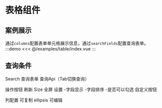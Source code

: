 # 表格组件

## 案例展示
通过`columns`配置表单单元格展示信息，通过`searchFields`配置查询表单。
:::demo
<<< @/examples/table/index.vue
:::

## 查询条件
Search
  查询表单
  查询Api（Tab切换查询）

操作按钮
  刷新
  Size
  全屏
  设置
    -字段显示
    -字段排序
    -是否可以勾选
  自定义按钮

列配置
  可复制
  ellipsis
  可编辑
## 